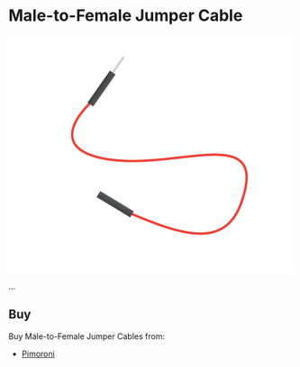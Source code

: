 # Male-to-Female Jumper Cable

![Male-to-Female Jumper Cable](jumper-male-to-female.png)

...

## Buy

Buy Male-to-Female Jumper Cables from:

- [Pimoroni](http://shop.pimoroni.com/products/jumper-jerky)
